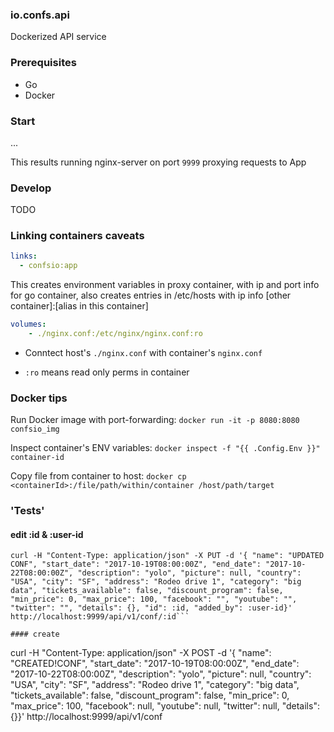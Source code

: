 ### io.confs.api

Dockerized API service

### Prerequisites

- Go
- Docker

### Start

...

This results running nginx-server on port `9999` proxying requests to App


### Develop

TODO

### Linking containers caveats

```yaml
links:
  - confsio:app
```

This creates environment variables in proxy container, with ip and port info for go container, also creates entries in /etc/hosts with ip info [other container]:[alias in this container]

```yaml
volumes:
    - ./nginx.conf:/etc/nginx/nginx.conf:ro
```

- Conntect host's `./nginx.conf` with container's `nginx.conf`

- `:ro` means read only perms in container

### Docker tips

Run Docker image with port-forwarding: `docker run -it -p 8080:8080 confsio_img`

Inspect container's ENV variables: `docker inspect -f "{{ .Config.Env }}" container-id`

Copy file from container to host: `docker cp <containerId>:/file/path/within/container /host/path/target`

### 'Tests'

#### edit :id & :user-id

```
curl -H "Content-Type: application/json" -X PUT -d '{ "name": "UPDATED CONF", "start_date": "2017-10-19T08:00:00Z", "end_date": "2017-10-22T08:00:00Z", "description": "yolo", "picture": null, "country": "USA", "city": "SF", "address": "Rodeo drive 1", "category": "big data", "tickets_available": false, "discount_program": false, "min_price": 0, "max_price": 100, "facebook": "", "youtube": "", "twitter": "", "details": {}, "id": :id, "added_by": :user-id}' http://localhost:9999/api/v1/conf/:id```

#### create

```
curl -H "Content-Type: application/json" -X POST -d '{ "name": "CREATED!CONF", "start_date": "2017-10-19T08:00:00Z", "end_date": "2017-10-22T08:00:00Z", "description": "yolo", "picture": null, "country": "USA", "city": "SF", "address": "Rodeo drive 1", "category": "big data", "tickets_available": false, "discount_program": false, "min_price": 0, "max_price": 100, "facebook": null, "youtube": null, "twitter": null, "details": {}}' http://localhost:9999/api/v1/conf
```
